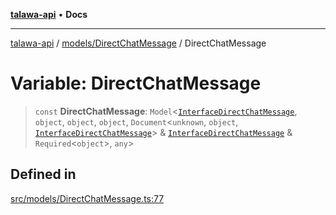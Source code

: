 [**talawa-api**](../../../README.md) • **Docs**

***

[talawa-api](../../../modules.md) / [models/DirectChatMessage](../README.md) / DirectChatMessage

# Variable: DirectChatMessage

> `const` **DirectChatMessage**: `Model`\<[`InterfaceDirectChatMessage`](../interfaces/InterfaceDirectChatMessage.md), `object`, `object`, `object`, `Document`\<`unknown`, `object`, [`InterfaceDirectChatMessage`](../interfaces/InterfaceDirectChatMessage.md)\> & [`InterfaceDirectChatMessage`](../interfaces/InterfaceDirectChatMessage.md) & `Required`\<`object`\>, `any`\>

## Defined in

[src/models/DirectChatMessage.ts:77](https://github.com/PalisadoesFoundation/talawa-api/blob/fe65d855b3d1e3e4af621340e7e8bfa0325634c1/src/models/DirectChatMessage.ts#L77)
